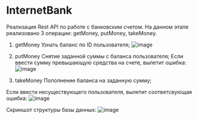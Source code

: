 # InternetBank
 Pеализация Rest API по работе с банковским счетом. 
 На данном этапе реализовано 3 операции: getMoney, putMoneу, takeMoney.
 
 1. getMoney
 Узнать баланс по ID пользователя;
 ![image](https://user-images.githubusercontent.com/75362472/147476831-3aac5b7c-4b1c-4168-bd14-518672362901.png)
 
 2. putMoneу
 Снятие заданной суммы с баланса пользователя;
 Если ввести сумму превышающую средства на счете, вылетит ошибка: ![image](https://user-images.githubusercontent.com/75362472/147477002-7266e068-f5a7-4fc8-9c6c-26d8799685ca.png)
 
 3. takeMoney
 Пополнение баланса на заданную сумму;
 
 Если ввести несуществующего пользователя, вылетит соответсвующая ошибка: ![image](https://user-images.githubusercontent.com/75362472/147476915-3d3e5433-69c6-47fc-b7f8-b7247fb613b4.png)

 
 Скриншот структуры базы данных:
 ![image](https://user-images.githubusercontent.com/75362472/147476232-0125865b-e2c1-4b22-b82f-e3254f2cf4d4.png)

